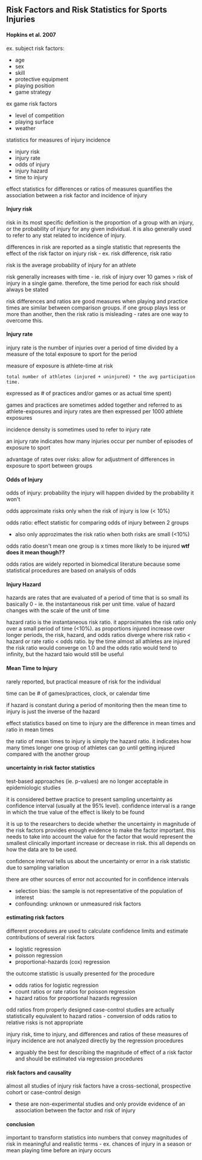 ## Risk Factors and Risk Statistics for Sports Injuries
#### Hopkins et al. 2007

ex. subject risk factors:

* age
* sex
* skill
* protective equipment
* playing position
* game strategy

ex game risk factors

* level of competition
* playing surface
* weather

statistics for measures of injury incidence

* injury risk
* injury rate
* odds of injury
* injury hazard
* time to injury

effect statistics for differences or ratios of measures quantifies the association between a risk factor and incidence of injury

#### Injury risk

risk in its most specific definition is the proportion of a group with an injury, or the probability of injury for any given individual. it is also generally used to refer to any stat related to incidence of injury.

differences in risk are reported as a single statistic that represents the effect of the risk factor on injury risk - ex. risk difference, risk ratio

risk is the average probability of injury for an athlete

risk generally increases with time - ie. risk of injury over 10 games > risk of injury in a single game. therefore, the time period for each risk should always be stated

risk differences and ratios are good measures when playing and practice times are similar between comparison groups. if one group plays less or more than another, then the risk ratio is misleading - rates are one way to overcome this.

#### Injury rate

injury rate is the number of injuries over a period of time divided by a measure of the total exposure to sport for the period

measure of exposure is athlete-time at risk

    total number of athletes (injured + uninjured) * the avg participation time.
   
expressed as # of practices and/or games or as actual time spent)

games and practices are sometimes added together and referred to as athlete-exposures and injury rates are then expressed per 1000 athlete exposures

incidence density is sometimes used to refer to injury rate

an injury rate indicates how many injuries occur per number of episodes of exposure to sport

advantage of rates over risks: allow for adjustment of differences in exposure to sport between groups

#### Odds of Injury

odds of injury: probability the injury will happen divided by the probability it won't

odds approximate risks only when the risk of injury is low (< 10%)

odds ratio: effect statistic for comparing odds of injury between 2 groups

* also only approzimates the risk ratio when both risks are small (<10%)

odds ratio doesn't mean one group is x times more likely to be injured **wtf does it mean though??**

odds ratios are widely reported in biomedical literature because some statistical procedures are based on analysis of odds

#### Injury Hazard

hazards are rates that are evaluated of a period of time that is so small its basically 0 - ie. the instantaneous risk per unit time. value of hazard changes with the scale of the unit of time

hazard ratio is the instantaneous risk ratio. it approximates the risk ratio only over a small period of time (<10%). as proportions injured increase over longer periods, the risk, hazard, and odds ratios diverge where risk ratio < hazard or rate ratio < odds ratio. by the time almost all athletes are injured the risk ratio would converge on 1.0 and the odds ratio would tend to infinity, but the hazard taio would still be useful

#### Mean Time to Injury

rarely reported, but practical measure of risk for the individual

time can be # of games/practices, clock, or calendar time

if hazard is constant during a period of monitoring then the mean time to injury is just the inverse of the hazard

effect statistics based on time to injury are the difference in mean times and ratio in mean times

the ratio of mean times to injury is simply the hazard ratio. it indicates how many times longer one group of athletes can go until getting injured compared with the another group

#### uncertainty in risk factor statistics

test-based approaches (ie. p-values) are no longer acceptable in epidemiologic studies

it is considered bettwe practice to present sampling uncertainty as confidence interval (usually at the 95% level). confidence interval is a range in which the true value of the effect is likely to be found

it is up to the researchers to decide whether the uncertainty in magnitude of the risk factors provides enough evidence to make the factor important. this needs to take into account the value for the factor that would represent the smallest clinically important increase or decrease in risk. this all depends on how the data are to be used.

confidence interval tells us about the uncertainty or error in a risk statistic due to sampling variation

there are other sources of error not accounted for in confidence intervals

* selection bias: the sample is not representative of the population of interest
* confounding: unknown or unmeasured risk factors

#### estimating risk factors

different procedures are used to calculate confidence limits and estimate contributions of several risk factors

* logistic regression
* poisson regression
* proportional-hazards (cox) regression

the outcome statistic is usually presented for the procedure

* odds ratios for logistic regression
* count ratios or rate ratios for poisson regression
* hazard ratios for proportional hazards regression

odd ratios from properly designed case-control studies are actually statistically equivalent to hazard ratios - conversion of odds ratios to relative risks is not appropriate

injury risk, time to injury, and differences and ratios of these measures of injury incidence are not analyzed directly by the regression procedures

* arguably the best for describing the magnitude of effect of a risk factor and should be estimated via regression procedures

#### risk factors and causality

almost all studies of injury risk factors have a cross-sectional, prospective cohort or case-control design

* these are non-experimental studies and only provide evidence of an association between the factor and risk of injury

#### conclusion

important to transform statistics into numbers that convey magnitudes of risk in meaningful and realistic terms - ex. chances of injury in a season or mean playing time before an injury occurs